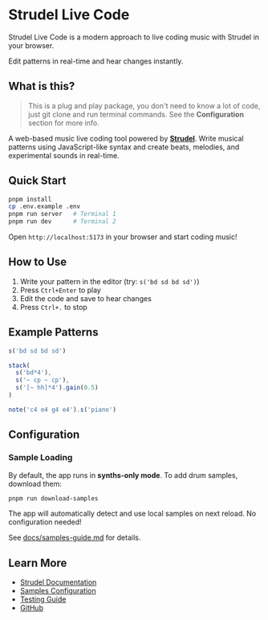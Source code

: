 # Strudel Live Code

Strudel Live Code is a modern approach to live coding music with Strudel in your browser.

Edit patterns in real-time and hear changes instantly.

## What is this?

> This is a plug and play package, you don't need to know a lot of code, just git clone and run terminal commands. See the **Configuration** section for more info.

A web-based music live coding tool powered by **[Strudel](https://strudel.cc)**. Write musical patterns using JavaScript-like syntax and create beats, melodies, and experimental sounds in real-time.

## Quick Start

```bash
pnpm install
cp .env.example .env
pnpm run server   # Terminal 1
pnpm run dev      # Terminal 2
```

Open `http://localhost:5173` in your browser and start coding music!

## How to Use

1. Write your pattern in the editor (try: `s('bd sd bd sd')`)
2. Press `Ctrl+Enter` to play
3. Edit the code and save to hear changes
4. Press `Ctrl+.` to stop

## Example Patterns

```javascript
s('bd sd bd sd')

stack(
  s('bd*4'),
  s('~ cp ~ cp'),
  s('[~ hh]*4').gain(0.5)
)

note('c4 e4 g4 e4').s('piano')
```

## Configuration

### Sample Loading

By default, the app runs in **synths-only mode**. To add drum samples, download them:

```bash
pnpm run download-samples
```

The app will automatically detect and use local samples on next reload. No configuration needed!

See [docs/samples-guide.md](./docs/samples-guide.md) for details.

## Learn More

- [Strudel Documentation](https://strudel.cc/learn)
- [Samples Configuration](./docs/samples-guide.md)
- [Testing Guide](./docs/testing.md)
- [GitHub](https://github.com/rmarsigli/strudel-live-code)
